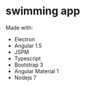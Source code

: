 # swimming app

Made with:
- Electron
- Angular 1.5
- JSPM
- Typescript
- Bootstrap 3
- Angular Material 1
- Nodejs 7
